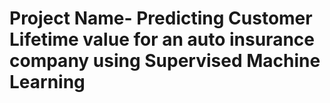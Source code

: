 # Project Name- Predicting Customer Lifetime value for an auto insurance company using Supervised Machine Learning


